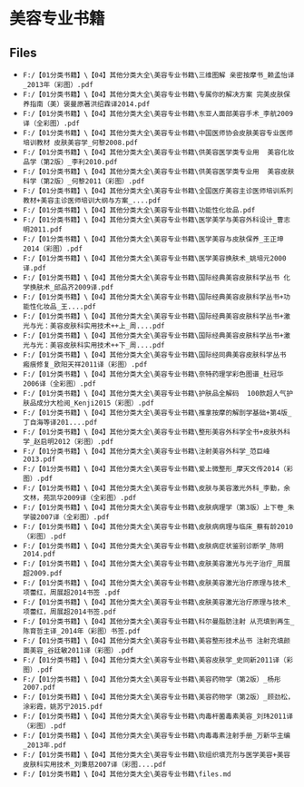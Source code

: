 # 美容专业书籍

## Files

- `F:/【01分类书籍】\【04】其他分类大全\美容专业书籍\三维图解 亲密按摩书_赖孟怡译_2013年（彩图）.pdf`
- `F:/【01分类书籍】\【04】其他分类大全\美容专业书籍\专属你的解决方案 完美皮肤保养指南（美）褒曼原著洪绍霖译2014.pdf`
- `F:/【01分类书籍】\【04】其他分类大全\美容专业书籍\东亚人面部美容手术_李航2009译（全彩图）.pdf`
- `F:/【01分类书籍】\【04】其他分类大全\美容专业书籍\中国医师协会皮肤美容专业医师培训教材 皮肤美容学_何黎2008.pdf`
- `F:/【01分类书籍】\【04】其他分类大全\美容专业书籍\供美容医学类专业用  美容化妆品学（第2版）_李利2010.pdf`
- `F:/【01分类书籍】\【04】其他分类大全\美容专业书籍\供美容医学类专业用  美容皮肤科学（第2版）_何黎2011（彩图）.pdf`
- `F:/【01分类书籍】\【04】其他分类大全\美容专业书籍\全国医疗美容主诊医师培训系列教材+美容主诊医师培训大纲与方案_....pdf`
- `F:/【01分类书籍】\【04】其他分类大全\美容专业书籍\功能性化妆品.pdf`
- `F:/【01分类书籍】\【04】其他分类大全\美容专业书籍\医学美学与美容外科设计_曹志明2011.pdf`
- `F:/【01分类书籍】\【04】其他分类大全\美容专业书籍\医学美容与皮肤保养_王正坤2014（彩图）.pdf`
- `F:/【01分类书籍】\【04】其他分类大全\美容专业书籍\医学美容换肤术_姚培元2000译.pdf`
- `F:/【01分类书籍】\【04】其他分类大全\美容专业书籍\国际经典美容皮肤科学丛书 化学换肤术_邱品齐2009译.pdf`
- `F:/【01分类书籍】\【04】其他分类大全\美容专业书籍\国际经典美容皮肤科学丛书+功能性化妆品_王....pdf`
- `F:/【01分类书籍】\【04】其他分类大全\美容专业书籍\国际经典美容皮肤科学丛书+激光与光：美容皮肤科实用技术++上_周....pdf`
- `F:/【01分类书籍】\【04】其他分类大全\美容专业书籍\国际经典美容皮肤科学丛书+激光与光：美容皮肤科实用技术++下_周....pdf`
- `F:/【01分类书籍】\【04】其他分类大全\美容专业书籍\国际经同典美容皮肤科学丛书  瘢痕修复_欧阳天祥2011译（彩图）.pdf`
- `F:/【01分类书籍】\【04】其他分类大全\美容专业书籍\奈特药理学彩色图谱_杜冠华2006译（全彩图）.pdf`
- `F:/【01分类书籍】\【04】其他分类大全\美容专业书籍\护肤品全解码  100款超人气护肤品成分大检阅_Kenji2015（彩图）.pdf`
- `F:/【01分类书籍】\【04】其他分类大全\美容专业书籍\推拿按摩的解剖学基础+第4版_丁自海等译201....pdf`
- `F:/【01分类书籍】\【04】其他分类大全\美容专业书籍\整形美容外科学全书+皮肤外科学_赵启明2012（彩图）.pdf`
- `F:/【01分类书籍】\【04】其他分类大全\美容专业书籍\注射美容外科学_范巨峰2013.pdf`
- `F:/【01分类书籍】\【04】其他分类大全\美容专业书籍\爱上微整形_摩天文传2014（彩图）.pdf`
- `F:/【01分类书籍】\【04】其他分类大全\美容专业书籍\皮肤与美容激光外科_李勤，余文林，苑凯华2009译（全彩图）.pdf`
- `F:/【01分类书籍】\【04】其他分类大全\美容专业书籍\皮肤病理学（第3版）上下卷_朱学骏2007译（全彩图）.pdf`
- `F:/【01分类书籍】\【04】其他分类大全\美容专业书籍\皮肤病病理与临床_蔡有龄2010（彩图）.pdf`
- `F:/【01分类书籍】\【04】其他分类大全\美容专业书籍\皮肤病症状鉴别诊断学_陈明2014.pdf`
- `F:/【01分类书籍】\【04】其他分类大全\美容专业书籍\皮肤美容激光与光子治疗_周展超2009.pdf`
- `F:/【01分类书籍】\【04】其他分类大全\美容专业书籍\皮肤美容激光治疗原理与技术_项蕾红，周展超2014书签 .pdf`
- `F:/【01分类书籍】\【04】其他分类大全\美容专业书籍\皮肤美容激光治疗原理与技术_项蕾红，周展超2014书签.pdf`
- `F:/【01分类书籍】\【04】其他分类大全\美容专业书籍\科尔曼脂肪注射 从充填到再生_陈育哲主译_2014年（彩图）书签.pdf`
- `F:/【01分类书籍】\【04】其他分类大全\美容专业书籍\美容整形技术丛书 注射充填颜面美容_谷廷敏2011译（彩图）.pdf`
- `F:/【01分类书籍】\【04】其他分类大全\美容专业书籍\美容皮肤学_史同新2011译（彩图）.pdf`
- `F:/【01分类书籍】\【04】其他分类大全\美容专业书籍\美容药物学（第2版）_杨彤2007.pdf`
- `F:/【01分类书籍】\【04】其他分类大全\美容专业书籍\美容药物学（第2版）_顾劲松，涂彩霞，姚苏宁2015.pdf`
- `F:/【01分类书籍】\【04】其他分类大全\美容专业书籍\肉毒杆菌毒素美容_刘玮2011译（彩图）.pdf`
- `F:/【01分类书籍】\【04】其他分类大全\美容专业书籍\肉毒毒素注射手册_万新华主编_2013年.pdf`
- `F:/【01分类书籍】\【04】其他分类大全\美容专业书籍\软组织填充剂与医学美容+美容皮肤科实用技术_刘秉慈2007译（彩图....pdf`
- `F:/【01分类书籍】\【04】其他分类大全\美容专业书籍\files.md`
